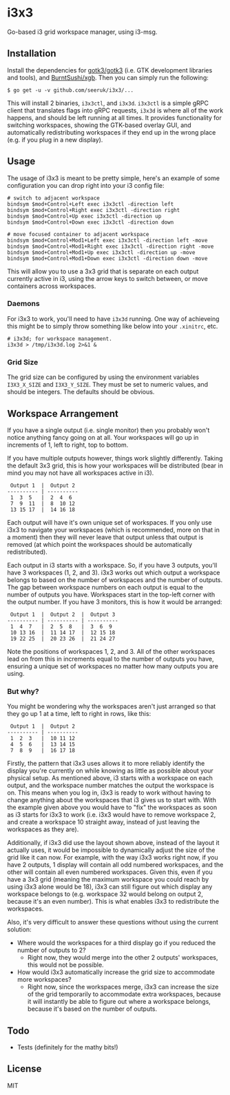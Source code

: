 # i3x3

Go-based i3 grid workspace manager, using i3-msg.

## Installation

Install the dependencies for [gotk3/gotk3][1] (i.e. GTK development libraries and tools), and
[BurntSushi/xgb][2]. Then you can simply run the following:

```
$ go get -u -v github.com/seeruk/i3x3/...
```

This will install 2 binaries, `i3x3ctl`, and `i3x3d`. `i3x3ctl` is a simple gRPC client that
translates flags into gRPC requests, `i3x3d` is where all of the work happens, and should be left
running at all times. It provides functionality for switching workspaces, showing the GTK-based
overlay GUI, and automatically redistributing workspaces if they end up in the wrong place (e.g. if
you plug in a new display).

## Usage

The usage of i3x3 is meant to be pretty simple, here's an example of some configuration you can drop
right into your i3 config file:

```
# switch to adjacent workspace
bindsym $mod+Control+Left exec i3x3ctl -direction left
bindsym $mod+Control+Right exec i3x3ctl -direction right
bindsym $mod+Control+Up exec i3x3ctl -direction up
bindsym $mod+Control+Down exec i3x3ctl -direction down

# move focused container to adjacent workspace
bindsym $mod+Control+Mod1+Left exec i3x3ctl -direction left -move
bindsym $mod+Control+Mod1+Right exec i3x3ctl -direction right -move
bindsym $mod+Control+Mod1+Up exec i3x3ctl -direction up -move
bindsym $mod+Control+Mod1+Down exec i3x3ctl -direction down -move
```

This will allow you to use a 3x3 grid that is separate on each output currently active in i3, using
the arrow keys to switch between, or move containers across workspaces.

### Daemons

For i3x3 to work, you'll need to have `i3x3d` running. One way of achieveing this might be to simply
throw something like below into your `.xinitrc`, etc.

```
# i3x3d; for workspace management.
i3x3d > /tmp/i3x3d.log 2>&1 &
```

### Grid Size

The grid size can be configured by using the environment variables `I3X3_X_SIZE` and `I3X3_Y_SIZE`.
They must be set to numeric values, and should be integers. The defaults should be obvious.

## Workspace Arrangement

If you have a single output (i.e. single monitor) then you probably won't notice anything fancy
going on at all. Your workspaces will go up in increments of 1, left to right, top to bottom.

If you have multiple outputs however, things work slightly differently. Taking the default 3x3 grid,
this is how your workspaces will be distributed (bear in mind you may not have all workspaces active
in i3).

```
 Output 1  |  Output 2
---------- | ----------
 1  3  5   |  2  4  6
 7  9  11  |  8  10 12
 13 15 17  |  14 16 18
```

Each output will have it's own unique set of workspaces. If you only use i3x3 to navigate your
workspaces (which is recommended, more on that in a moment) then they will never leave that output
unless that output is removed (at which point the workspaces should be automatically redistributed).

Each output in i3 starts with a workspace. So, if you have 3 outputs, you'll have 3 workspaces (1,
2, and 3). i3x3 works out which output a workspace belongs to based on the number of workspaces
and the number of outputs. The gap between workspace numbers on each output is equal to the number
of outputs you have. Workspaces start in the top-left corner with the output number. If you have 3
monitors, this is how it would be arranged:


```
 Output 1  |  Output 2  |  Output 3
---------- | ---------- | ----------
 1  4  7   |  2  5  8   |  3  6  9
 10 13 16  |  11 14 17  |  12 15 18
 19 22 25  |  20 23 26  |  21 24 27
```

Note the positions of workspaces 1, 2, and 3. All of the other workspaces lead on from this in
increments equal to the number of outputs you have, ensuring a unique set of workspaces no matter
how many outputs you are using.

### But why?

You might be wondering why the workspaces aren't just arranged so that they go up 1 at a time, left
to right in rows, like this:

```
 Output 1  |  Output 2
---------- | ----------
 1  2  3   |  10 11 12
 4  5  6   |  13 14 15
 7  8  9   |  16 17 18
```

Firstly, the pattern that i3x3 uses allows it to more reliably identify the display you're
currently on while knowing as little as possible about your physical setup. As mentioned above, i3
starts with a workspace on each output, and the workspace number matches the output the workspace is
on. This means when you log in, i3x3 is ready to work without having to change anything about the
workspaces that i3 gives us to start with. With the example given above you would have to "fix" the
workspaces as soon as i3 starts for i3x3 to work (i.e. i3x3 would have to remove workspace 2, and
create a workspace 10 straight away, instead of just leaving the workspaces as they are).

Additionally, if i3x3 did use the layout shown above, instead of the layout it actually uses, it
would be impossible to dynamically adjust the size of the grid like it can now. For example, with
the way i3x3 works right now, if you have 2 outputs, 1 display will contain all odd numbered
workspaces, and the other will contain all even numbered workspaces. Given this, even if you have a
3x3 grid (meaning the maximum workspace you could reach by using i3x3 alone would be 18), i3x3 can
still figure out which display any workspace belongs to (e.g. workspace 32 would belong on output 2,
because it's an even number). This is what enables i3x3 to redistribute the workspaces.

Also, it's very difficult to answer these questions without using the current solution:

* Where would the workspaces for a third display go if you reduced the number of outputs to 2?
    * Right now, they would merge into the other 2 outputs' workspaces, this would not be possible.
* How would i3x3 automatically increase the grid size to accommodate more workspaces?
     * Right now, since the workspaces merge, i3x3 can increase the size of the grid temporarily to
     accommodate extra workspaces, because it will instantly be able to figure out where a workspace
     belongs, because it's based on the number of outputs.

## Todo

* Tests (definitely for the mathy bits!)

## License

MIT

[1]: https://github.com/gotk3/gotk3
[2]: https://github.com/BurntSushi/xgb
